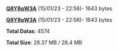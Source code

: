 [**Q8Y8qW3A**](/data/Q8Y8qW3A.txt) (15/01/23 - 22:56)- 1643 bytes

[**Q8Y8qW3A**](/data/Q8Y8qW3A.txt) (15/01/23 - 22:56)- 1643 bytes

**Total Datas**: 4574

**Total Size**: 28.37 MB / 28.4 MB